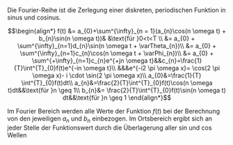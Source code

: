Die Fourier-Reihe ist die Zerlegung einer diskreten, periodischen Funktion in sinus und cosinus. 

$$\begin{align*}
f(t) &= a_{0}+\sum^{\infty}_{n = 1}(a_{n}\cos(n \omega t) + b_{n}\sin(n \omega t))& &\text{für }0<t<T \\
&= a_{0} + \sum^{\infty}_{n=1}d_{n}\sin(n \omega t + \varTheta_{n})\\
&= a_{0} + \sum^{\infty}_{n=1}c_{n}\cos(n \omega t + \varPhi_{n})\\
&= a_{0} + \sum^{+\infty}_{n=1}c_{n}e^{+jn \omega t}&&c_{n}=\frac{1}{T}\int^{T}_{0}f(t)e^{-in \omega t}\\
&&&e^{-i2 \pi \omega x}= \cos(2 \pi \omega x)- i \cdot \sin(2 \pi \omega x)\\
a_{0}&=\frac{1}{T} \int^{T}_{0}f(t)dt\\
a_{n}&=\frac{2}{T}\int^{T}_{0}f(t)\cos(n \omega t)dt&&\text{für }n \geq 1\\
b_{n}&= \frac{2}{T}\int^{T}_{0}f(t)\sin(n \omega t) dt&&\text{für }n \geq 1 
\end{align*}$$


Im Fourier Bereich werden alle Werte der Funktion $f(t)$ bei der Berechnung von den jeweiligen $a_{n}$ und $b_{n}$ einbezogen.
Im Ortsbereich ergibt sich an jeder Stelle der Funktionswert durch die Überlagerung aller sin und cos Wellen